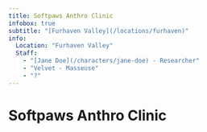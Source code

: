 ```yaml
---
title: Softpaws Anthro Clinic
infobox: true
subtitle: "[Furhaven Valley](/locations/furhaven)"
info:
  Location: "Furhaven Valley"
  Staff:
    - "[Jane Doe](/characters/jane-doe) - Researcher"
    - "Velvet - Masseuse"
    - "?"
---
```


# Softpaws Anthro Clinic
